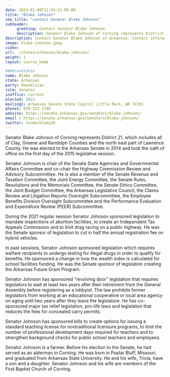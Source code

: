 ```yaml
---
date: 2024-01-08T11:54:12-05:00
title: "Blake Johnson"
seo_title: "contact Senator Blake Johnson"
subheader:
     greeting: Contact Senator Blake Johnson
     description: Senator Blake Johnson of Corning represents District 21, which includes all of Clay, Greene and Randolph Counties and the north east part of Lawrence County.  He was elected to the Arkansas Senate in 2014 and took the oath of office on the first day of the 2015 legislative session.
description: Contact Senator Blake Johnson of Arkansas. Contact information for Blake Johnson includes email address, phone number, and mailing address.
image: blake-johnson.jpeg
video:
url:  /states/arkansas/blake-johnson/
weight: 1
layout: course_home

####candidate
name: Blake Johnson
state: Arkansas
party: Republican
role: Senator
inoffice: current
elected: 2023
mailing1: Arkansas Senate State Capitol Little Rock, AR 72201
phone1: 870-323-1766
website: https://senate.arkansas.gov/senators/blake-johnson/
email : https://senate.arkansas.gov/senators/blake-johnson/
twitter: farmerblake20
---
```


Senator Blake Johnson of Corning represents District 21, which includes all of Clay, Greene and Randolph Counties and the north east part of Lawrence County.  He was elected to the Arkansas Senate in 2014 and took the oath of office on the first day of the 2015 legislative session.

Senator Johnson is chair of the Senate State Agencies and Governmental Affairs Committee and co-chair the Highway Commission Review and Advisory Subcommittee.  He is also a member of the Senate Revenue and Taxation Committee, the Joint Energy Committee, the Senate Rules, Resolutions and the Memorials Committee, the Senate Ethics Committee, the Joint Budget Committee, the Arkansas Legislative Council, the Claims Review and Litigation Reports Oversight Subcommittee, the Employee Benefits Division Oversight Subcommittee and the Performance Evaluation and Expenditure Review (PEER) Subcommittee.

During the 2021 regular session Senator Johnson sponsored legislation to mandate inspections of abortion facilities, to create an Independent Tax Appeals Commission and to limit drag racing on a public highway.  He was the Senate sponsor of legislation to cut in half the annual registration fee on hybrid vehicles.

In past sessions, Senator Johnson sponsored legislation which requires welfare recipients to undergo testing for illegal drugs in order to qualify for benefits.  He sponsored a change in how the wealth index is calculated for school facilities funding. He was the Senate sponsor of legislation creating the Arkansas Future Grant Program.

Senator Johnson has sponsored “revolving door” legislation that requires legislators to wait at least two years after their retirement from the General Assembly before registering as a lobbyist. The law prohibits former legislators from working at an educational cooperative or local area agency on aging until two years after they leave the legislature.  He has co-sponsored major tax relief legislation, pro-life laws and legislation that reduces the fees for concealed carry permits.

Senator Johnson has sponsored bills to create options for issuing a standard teaching license for nontraditional licensure programs, to limit the number of professional development days required for teachers and to strengthen background checks for public school teachers and employees.

Senator Johnson is a farmer. Before his election to the Senate, he had served as an alderman in Corning.  He was born in Poplar Bluff, Missouri, and graduated from Arkansas State University. He and his wife, Tricia, have a son and a daughter. Senator Johnson and his wife are members of the First Baptist Church of Corning.
